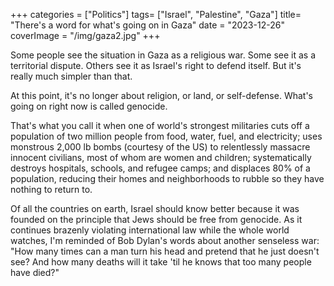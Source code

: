 +++
categories = ["Politics"]
tags= ["Israel", "Palestine", "Gaza"]
title= "There's a word for what's going on in Gaza"
date = "2023-12-26"
coverImage = "/img/gaza2.jpg"
+++

Some people see the situation in Gaza as a religious war. Some see it as a territorial dispute. Others see it as Israel's right to defend itself. But it's really much simpler than that. 

<!--more-->

At this point, it's no longer about religion, or land, or self-defense. What's going on right now is called genocide.

That's what you call it when one of world's strongest militaries cuts off a population of two million people from food, water, fuel, and electricity; uses monstrous 2,000 lb bombs (courtesy of the US) to relentlessly massacre innocent civilians, most of whom are women and children; systematically destroys hospitals, schools, and refugee camps; and displaces 80% of a population, reducing their homes and neighborhoods to rubble so they have nothing to return to.

Of all the countries on earth, Israel should know better because it was founded on the principle that Jews should be free from genocide. As it continues brazenly violating international law while the whole world watches, I'm reminded of Bob Dylan's words about another senseless war: "How many times can a man turn his head and pretend that he just doesn't see? And how many deaths will it take 'til he knows that too many people have died?"
